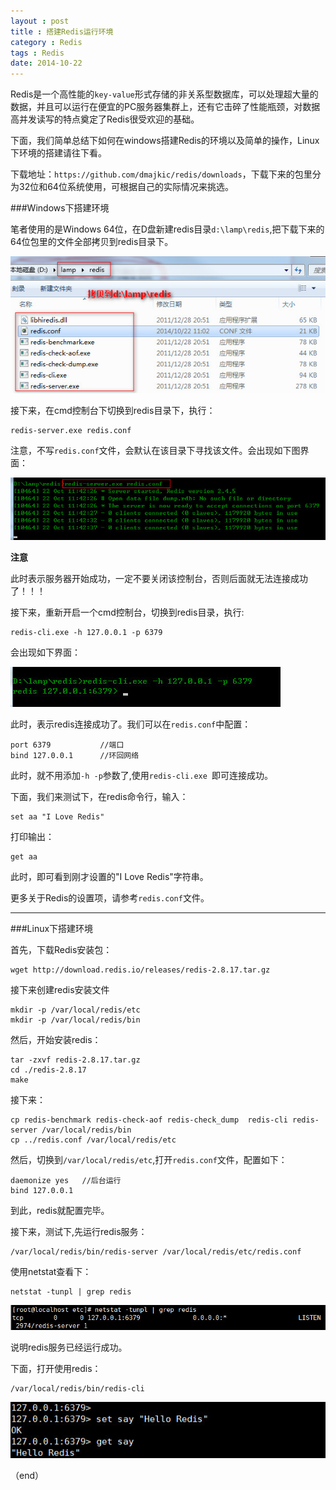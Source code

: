 ```yaml
---
layout : post
title : 搭建Redis运行环境
category : Redis
tags : Redis 
date: 2014-10-22
---
```

Redis是一个高性能的`key-value`形式存储的非关系型数据库，可以处理超大量的数据，并且可以运行在便宜的PC服务器集群上，还有它击碎了性能瓶颈，对数据高并发读写的特点奠定了Redis很受欢迎的基础。

下面，我们简单总结下如何在windows搭建Redis的环境以及简单的操作，Linux下环境的搭建请往下看。

下载地址：`https://github.com/dmajkic/redis/downloads`，下载下来的包里分为32位和64位系统使用，可根据自己的实际情况来挑选。

<!--more-->

###Windows下搭建环境

笔者使用的是Windows 64位，在D盘新建redis目录`d:\lamp\redis`,把下载下来的64位包里的文件全部拷贝到redis目录下。

![pic](../images/201410/2014-10-22_113846.jpg)

接下来，在cmd控制台下切换到redis目录下，执行：

	redis-server.exe redis.conf

注意，不写`redis.conf`文件，会默认在该目录下寻找该文件。会出现如下图界面：

![](../images/201410/2014-10-22_114255.jpg)

**注意**

此时表示服务器开始成功，一定不要关闭该控制台，否则后面就无法连接成功了！！！

接下来，重新开启一个cmd控制台，切换到redis目录，执行:

	redis-cli.exe -h 127.0.0.1 -p 6379

会出现如下界面：

![](../images/201410/2014-10-22_114623.jpg)

此时，表示redis连接成功了。我们可以在`redis.conf`中配置：

	port 6379			//端口
	bind 127.0.0.1 		//环回网络

此时，就不用添加`-h -p`参数了,使用`redis-cli.exe `即可连接成功。

下面，我们来测试下，在redis命令行，输入：

	set aa "I Love Redis"

打印输出：

	get aa

此时，即可看到刚才设置的"I Love Redis"字符串。

更多关于Redis的设置项，请参考`redis.conf`文件。

---

###Linux下搭建环境

首先，下载Redis安装包：

	wget http://download.redis.io/releases/redis-2.8.17.tar.gz

接下来创建redis安装文件

	mkdir -p /var/local/redis/etc
	mkdir -p /var/local/redis/bin

然后，开始安装redis：

	tar -zxvf redis-2.8.17.tar.gz
	cd ./redis-2.8.17
	make

接下来：

	cp redis-benchmark redis-check-aof redis-check_dump  redis-cli redis-server /var/local/redis/bin
	cp ../redis.conf /var/local/redis/etc

然后，切换到`/var/local/redis/etc`,打开`redis.conf`文件，配置如下：

	daemonize yes	//后台运行
    bind 127.0.0.1		

到此，redis就配置完毕。

接下来，测试下,先运行redis服务：

	/var/local/redis/bin/redis-server /var/local/redis/etc/redis.conf

使用netstat查看下：

	netstat -tunpl | grep redis

![](../images/201411/2014-11-05_200206.jpg)

说明redis服务已经运行成功。

下面，打开使用redis：
	
	/var/local/redis/bin/redis-cli 
	
![](../images/201411/2014-11-05_200546.jpg)

（end）

	

